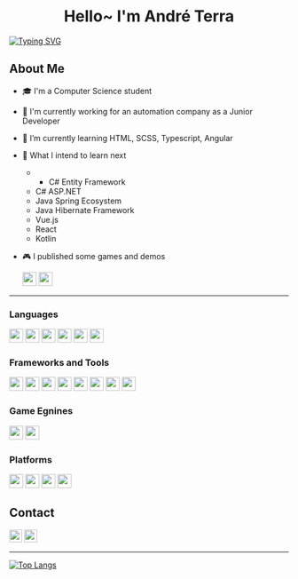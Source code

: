 <h1 align="center">Hello~ I'm André Terra</h1>

[![Typing SVG](https://readme-typing-svg.herokuapp.com?font=Roboto&size=30&color=%2320C20E&&lines=Software+Developer;Game+Developer;Web+Developer)](https://git.io/typing-svg)

## About Me
- 🎓 I'm a Computer Science student
- 🏦 I'm currently working for an automation company as a Junior Developer
- 🌱 I’m currently learning HTML, SCSS, Typescript, Angular
- 🌱 What I intend to learn next
  - + C# Entity Framework
  - C# ASP.NET
  - Java Spring Ecosystem
  - Java Hibernate Framework
  - Vue.js
  - React
  - Kotlin
- 🎮 I published some games and demos

    <a href="https://andreterra.itch.io/"><img height="25" src="https://img.shields.io/badge/Itch.io-fa5c5c?style=flat&logo=itchdotio&logoColor=white"></a>
    <a href="https://play.google.com/store/apps/dev?id=5313818746751123775"><img height="25" src="https://img.shields.io/badge/Google_Play-000000?style=flat&logo=googleplay&logoColor=white"></a>

---

### Languages
<img height="25" src="https://img.shields.io/badge/C-111111?style=plastic&logo=c&logoColor=A8B9CC"> <img height="25" src="https://img.shields.io/badge/C++-111111?style=plastic&logo=cplusplus&logoColor=00599C">
<img height="25" src="https://img.shields.io/badge/C%23-111111?style=plastic&logo=csharp&logoColor=239120">
<img height="25" src="https://img.shields.io/badge/JAVA-111111?style=plastic&logo=java&logoColor=007396">
<img height="25" src="https://img.shields.io/badge/Python-111111?style=plastic&logo=python&logoColor=3776AB">
<img height="25" src="https://img.shields.io/badge/Typescript-111111?style=plastic&logo=typescript&logoColor=3178C6">


### Frameworks and Tools

<img height="25" src="https://img.shields.io/badge/Angular-DD0031?style=plastic&logo=angular&logoColor=white"> <img height="25" src="https://img.shields.io/badge/npm-CB3837?style=plastic&logo=npm&logoColor=white">
<img height="25" src="https://img.shields.io/badge/Firebase-FFCA28?style=plastic&logo=firebase&logoColor=white">
<img height="25" src="https://img.shields.io/badge/GIT-F05032?style=plastic&logo=git&logoColor=white">
<img height="25" src="https://img.shields.io/badge/Github-181717?style=plastic&logo=github&logoColor=white">
<img height="25" src="https://img.shields.io/badge/Trello-0052CC?style=plastic&logo=trello&logoColor=white">
<img height="25" src="https://img.shields.io/badge/VSCode-007ACC?style=plastic&logo=visualstudiocode&logoColor=white">
<img height="25" src="https://img.shields.io/badge/Eclipse-2C2255?style=plastic&logo=eclipse&logoColor=white">


### Game Egnines

<img height="25" src="https://img.shields.io/badge/Godot-478CBF?style=plastic&logo=godotengine&logoColor=white"> <img height="25" src="https://img.shields.io/badge/Unity-FFFFFF?style=plastic&logo=unity&logoColor=black">

### Platforms
<img height="25" src="https://img.shields.io/badge/Android-3DDC84?style=plastic&logo=android&logoColor=white"> <img height="25" src="https://img.shields.io/badge/Windows-0078D6?style=plastic&logo=windows&logoColor=white">
<img height="25" src="https://img.shields.io/badge/Ubuntu-E95420?style=plastic&logo=ubuntu&logoColor=white">
<img height="25" src="https://img.shields.io/badge/HTML5-E34F26?style=plastic&logo=html5&logoColor=white">

## Contact

<a href="https://www.linkedin.com/in/andr%C3%A9-terra-2a7728145/"><img height="23" src="https://img.shields.io/badge/-André_Terra-blue?style=plastic&logo=Linkedin&logoColor=white"></a>
<a href="https://stackshare.io/andreterra5348/my-stack"><img height="23" src="http://img.shields.io/badge/Tech-Stack-0690fa.svg?style=plastic"></a>

---

[![Top Langs](https://github-readme-stats.vercel.app/api/top-langs/?username=AndreTerra5348&layout=compact&theme=highcontrast)](https://github.com/AndreTerra5348/)
